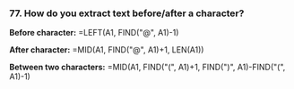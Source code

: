 ### 77. **How do you extract text before/after a character?**

**Before character:**
=LEFT(A1, FIND("@", A1)-1)

**After character:**
=MID(A1, FIND("@", A1)+1, LEN(A1))

**Between two characters:**
=MID(A1, FIND("(", A1)+1, FIND(")", A1)-FIND("(", A1)-1)
